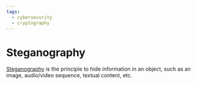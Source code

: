```yaml
---
tags:
  - cybersecurity
  - cryptography
---
```



# Steganography

[Steganography](https://en.wikipedia.org/wiki/Steganography) is the principle to hide information in an object, such as an image, audio/video sequence, textual content, etc.

